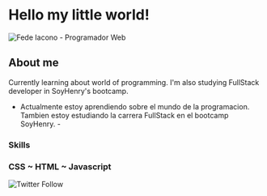 # Hello my little world!

![Fede Iacono - Programador Web](https://raw.githubusercontent.com/Kikomori1/Kikomori1/master/assets/1.jpg)

## About me

Currently learning about world of programming. I'm also studying FullStack developer in SoyHenry's bootcamp.

- Actualmente estoy aprendiendo sobre el mundo de la programacion. Tambien estoy estudiando la carrera FullStack en el bootcamp SoyHenry. -

### Skills

### CSS   ~  HTML  ~  Javascript

![Twitter Follow](https://img.shields.io/twitter/follow/Fedelbt?style=social)
